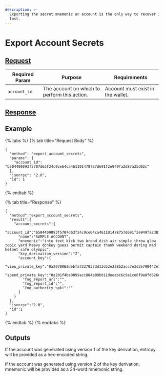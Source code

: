 ```yaml
---
description: >-
  Exporting the secret mnemonic an account is the only way to recover it when
  lost.
---
```


# Export Account Secrets

## [Request](https://github.com/mobilecoinofficial/full-service/blob/main/full-service/src/json_rpc/v2/api/request.rs#L40)

| Required Param | Purpose                                      | Requirements                      |
|----------------|----------------------------------------------|-----------------------------------|
| `account_id`   | The account on which to perform this action. | Account must exist in the wallet. |

## [Response](https://github.com/mobilecoinofficial/full-service/blob/main/full-service/src/json_rpc/v2/api/response.rs#L41)

## Example

{% tabs %}
{% tab title="Request Body" %}

```
{
  "method": "export_account_secrets",
  "params": {
    "account_id": "b504409093f5707d63f24c9ce64ca461101478757d691f2e949fa2d87a35d02c"
  },
  "jsonrpc": "2.0",
  "id": 1
}
```

{% endtab %}

{% tab title="Response" %}

```
{
  "method":"export_account_secrets",
  "result":{
    "account_secrets":{
      "account_id":"b504409093f5707d63f24c9ce64ca461101478757d691f2e949fa2d87a35d02c",
      "name":"SAMPLE ACCOUNT",
      "mnemonic":"into text kick two bread dish air simple throw glow topic yard heavy donkey guess permit captain thank weekend daring mad helmet safe olympic",
      "key_derivation_version":"2",
      "account_key":{
        "view_private_key":"0a2078062debfa72270373d13d52e228b2acc7e3d55790447e7a58905b986fc3780a",
        "spend_private_key":"0a201f4ba0099acc804e09b011deeabc6c5e1ce6f9a8fd626dcccb0dfd4142c63209",
        "fog_report_url":"",
        "fog_report_id":"",
        "fog_authority_spki":""
      }
    }
  },
  "jsonrpc":"2.0",
  "id":1
}
```

{% endtab %}
{% endtabs %}

## Outputs

If the account was generated using version 1 of the key derivation, entropy will be provided as a hex-encoded string.

If the account was generated using version 2 of the key derivation, mnemonic will be provided as a 24-word mnemonic
string.
